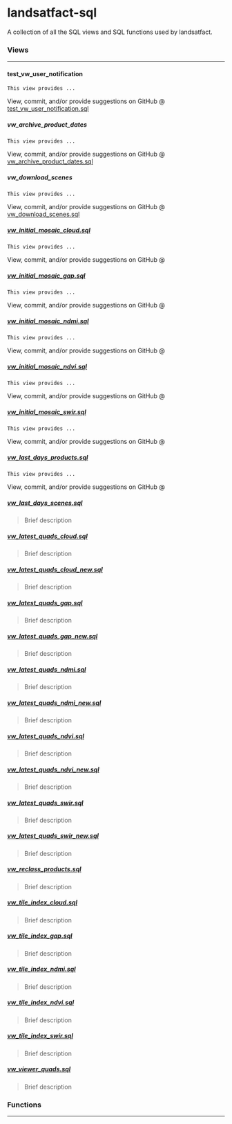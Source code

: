 # landsatfact-sql
A collection of all the SQL views and SQL functions used by landsatfact.

### Views
___

####  test_vw_user_notification
  ```
  This view provides ...
  ```
  View, commit, and/or provide suggestions on GitHub @ [test_vw_user_notification.sql](views/test_vw_user_notification.sql)



##### vw_archive_product_dates
  ```
  This view provides ...
  ```
  View, commit, and/or provide suggestions on GitHub @ [vw_archive_product_dates.sql](views/vw_archive_product_dates.sql)



#####  vw_download_scenes
  ```
  This view provides ...
  ```
  View, commit, and/or provide suggestions on GitHub @ [vw_download_scenes.sql](views/vw_download_scenes.sql)


##### [vw_initial_mosaic_cloud.sql](views/vw_initial_mosaic_cloud.sql)
```
This view provides ...
```
View, commit, and/or provide suggestions on GitHub @

##### [vw_initial_mosaic_gap.sql](views/vw_initial_mosaic_gap.sql)
```
This view provides ...
```
View, commit, and/or provide suggestions on GitHub @

##### [vw_initial_mosaic_ndmi.sql](views/vw_initial_mosaic_ndmi.sql)
```
This view provides ...
```
View, commit, and/or provide suggestions on GitHub @

##### [vw_initial_mosaic_ndvi.sql](views/vw_initial_mosaic_ndvi.sql)
```
This view provides ...
```
View, commit, and/or provide suggestions on GitHub @

##### [vw_initial_mosaic_swir.sql](views/vw_initial_mosaic_swir.sql)
```
This view provides ...
```
View, commit, and/or provide suggestions on GitHub @

##### [vw_last_days_products.sql](viewws/vw_last_days_products.sql)
```
This view provides ...
```
View, commit, and/or provide suggestions on GitHub @

##### [vw_last_days_scenes.sql](views/vw_last_days_scenes.sql)
> Brief description

##### [vw_latest_quads_cloud.sql](views/vw_latest_quads_cloud.sql)
> Brief description

##### [vw_latest_quads_cloud_new.sql](views/vw_latest_quads_cloud_new.sql)
> Brief description

##### [vw_latest_quads_gap.sql](views/vw_latest_quads_gap.sql)
> Brief description

##### [vw_latest_quads_gap_new.sql](views/vw_latest_quads_gap_new.sql)
> Brief description

##### [vw_latest_quads_ndmi.sql](views/vw_latest_quads_ndmi.sql)
> Brief description

##### [vw_latest_quads_ndmi_new.sql](views/vw_latest_quads_ndmi_new.sql)
> Brief description

##### [vw_latest_quads_ndvi.sql](views/vw_latest_quads_ndvi.sql)
> Brief description

##### [vw_latest_quads_ndvi_new.sql](views/vw_latest_quads_ndvi_new.sql)
> Brief description

##### [vw_latest_quads_swir.sql](views/vw_latest_quads_swir.sql)
> Brief description

##### [vw_latest_quads_swir_new.sql](views/vw_latest_quads_swir_new.sql)
> Brief description

##### [vw_reclass_products.sql](views/vw_reclass_products.sql)
> Brief description

##### [vw_tile_index_cloud.sql](views/vw_tile_index_cloud.sql)
> Brief description

##### [vw_tile_index_gap.sql](views/vw_tile_index_gap.sql)
> Brief description

##### [vw_tile_index_ndmi.sql](views/vw_tile_index_ndmi.sql)
> Brief description

##### [vw_tile_index_ndvi.sql](views/vw_tile_index_ndvi.sql)
> Brief description

##### [vw_tile_index_swir.sql](views/vw_tile_index_swir.sql)
> Brief description

##### [vw_viewer_quads.sql](views/vw_viewer_quads.sql)
> Brief description

### Functions
---
